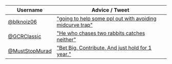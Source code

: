 | Username      | Advice / Tweet                               |
|---------------|-----------------------------------------------|
| [@blknoiz06](https://twitter.com/blknoiz06) | ["going to help some ppl out with avoiding midcurve trap"](https://x.com/blknoiz06/status/1847598284082221350) |
| [@GCRClassic](https://twitter.com/GCRClassic) | ["He who chases two rabbits catches neither"](https://x.com/GCRClassic/status/1636854483148759042) |
| [@MustStopMurad](https://twitter.com/MustStopMurad) | ["Bet Big. Contribute. And just hold for 1 year."](https://x.com/MustStopMurad/status/1852705137938059595) |

